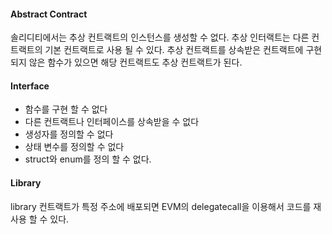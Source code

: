 #### Abstract Contract

솔리디티에서는 추상 컨트랙트의 인스턴스를 생성할 수 없다. 추상 인터랙트는 다른 컨트랙트의 기본 컨트랙트로 사용 될 수 있다. 추상 컨트랙트를 상속받은 컨트랙트에 구현되지 않은 함수가 있으면 해당 컨트랙트도 추상 컨트랙트가 된다.

#### Interface

- 함수를 구현 할 수 없다
- 다른 컨트랙트나 인터페이스를 상속받을 수 없다
- 생성자를 정의할 수 없다
- 상태 변수를 정의할 수 없다
- struct와 enum를 정의 할 수 없다.



#### Library

library 컨트랙트가 특정 주소에 배포되면 EVM의 delegatecall을 이용해서 코드를 재사용 할 수 있다.